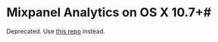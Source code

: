 # Mixpanel Analytics on OS X 10.7+#

Deprecated. Use [this repo](https://github.com/orta/mixpanel-osx-unofficial) instead.
